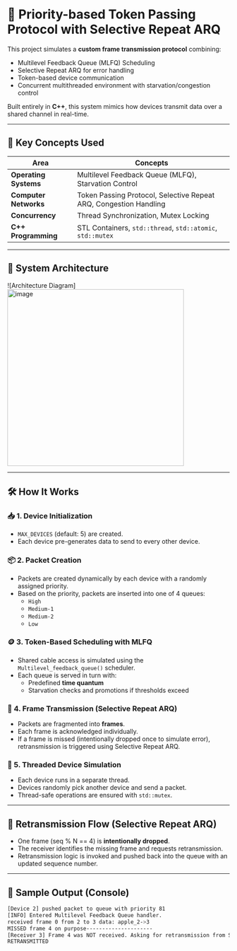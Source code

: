 # 🚦 Priority-based Token Passing Protocol with Selective Repeat ARQ

This project simulates a **custom frame transmission protocol** combining:
- Multilevel Feedback Queue (MLFQ) Scheduling
- Selective Repeat ARQ for error handling
- Token-based device communication
- Concurrent multithreaded environment with starvation/congestion control

Built entirely in **C++**, this system mimics how devices transmit data over a shared channel in real-time.

---

## 🧠 Key Concepts Used

| Area | Concepts |
|------|----------|
| **Operating Systems** | Multilevel Feedback Queue (MLFQ), Starvation Control |
| **Computer Networks** | Token Passing Protocol, Selective Repeat ARQ, Congestion Handling |
| **Concurrency** | Thread Synchronization, Mutex Locking |
| **C++ Programming** | STL Containers, `std::thread`, `std::atomic`, `std::mutex` |

---

## 🔧 System Architecture

![Architecture Diagram]
<img width="400" height="400" alt="image" src="https://github.com/user-attachments/assets/d119575a-ba43-4d18-95eb-f93feb368105" />


---

## 🛠️ How It Works

### 📥 1. Device Initialization
- `MAX_DEVICES` (default: 5) are created.
- Each device pre-generates data to send to every other device.

### 📦 2. Packet Creation
- Packets are created dynamically by each device with a randomly assigned priority.
- Based on the priority, packets are inserted into one of 4 queues:
  - `High`
  - `Medium-1`
  - `Medium-2`
  - `Low`

### 🪙 3. Token-Based Scheduling with MLFQ
- Shared cable access is simulated using the `Multilevel_feedback_queue()` scheduler.
- Each queue is served in turn with:
  - Predefined **time quantum**
  - Starvation checks and promotions if thresholds exceed

### 📡 4. Frame Transmission (Selective Repeat ARQ)
- Packets are fragmented into **frames**.
- Each frame is acknowledged individually.
- If a frame is missed (intentionally dropped once to simulate error), retransmission is triggered using Selective Repeat ARQ.

### 🧵 5. Threaded Device Simulation
- Each device runs in a separate thread.
- Devices randomly pick another device and send a packet.
- Thread-safe operations are ensured with `std::mutex`.

---

## 🔁 Retransmission Flow (Selective Repeat ARQ)

- One frame (seq % N == 4) is **intentionally dropped**.
- The receiver identifies the missing frame and requests retransmission.
- Retransmission logic is invoked and pushed back into the queue with an updated sequence number.

---

## 🧪 Sample Output (Console)
```bash
[Device 2] pushed packet to queue with priority 81
[INFO] Entered Multilevel Feedback Queue handler.
received frame 0 from 2 to 3 data: apple_2->3
MISSED frame 4 on purpose---------------------
[Receiver 3] Frame 4 was NOT received. Asking for retransmission from Sender 2
RETRANSMITTED
